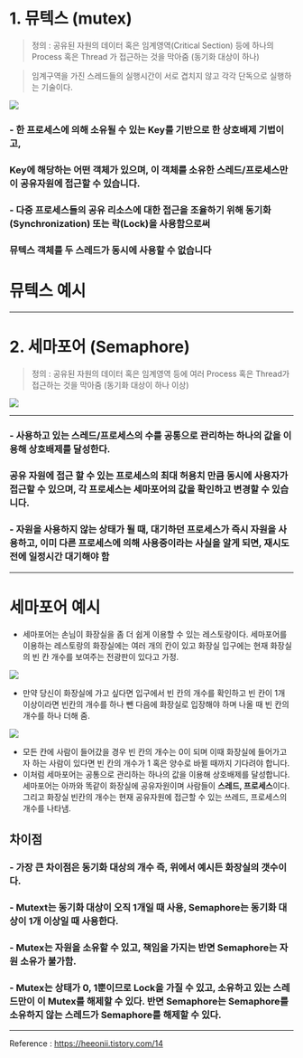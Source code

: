 # 1. 뮤텍스 (mutex)

> 정의 : 공유된 자원의 데이터 혹은 임계영역(Critical Section) 등에
하나의 Process 혹은 Thread 가 접근하는 것을 막아줌 (동기화 대상이 하나)

> 임계구역을 가진 스레드들의 실행시간이 서로 겹치지 않고 각각 단독으로 실행하는 기술이다.

![](https://img1.daumcdn.net/thumb/R1280x0/?scode=mtistory2&fname=https%3A%2F%2Fblog.kakaocdn.net%2Fdna%2Fcvk7nh%2FbtrjvSw2BoX%2FAAAAAAAAAAAAAAAAAAAAAA9iF5UH4mnKOS0piBCOy-VVZZhJKk18cIHt3JhH_x1k%2Fimg.png%3Fcredential%3DyqXZFxpELC7KVnFOS48ylbz2pIh7yKj8%26expires%3D1756652399%26allow_ip%3D%26allow_referer%3D%26signature%3DNpvDDKhXKBE1S82g8uz%252BQKNiq2o%253D)

### - 한 프로세스에 의해 소유될 수 있는 Key를 기반으로 한 상호배제 기법이고,
### Key에 해당하는 어떤 객체가 있으며, 이 객체를 소유한 스레드/프로세스만이 공유자원에 접근할 수 있습니다.
### - 다중 프로세스들의 공유 리소스에 대한 접근을 조율하기 위해 동기화(Synchronization) 또는 락(Lock)을 사용함으로써
### 뮤텍스 객체를 두 스레드가 동시에 사용할 수 없습니다

# 뮤텍스 예시

---

# 2. 세마포어 (Semaphore)

> 정의 : 공유된 자원의 데이터 혹은 임계영역 등에 여러 Process 혹은 Thread가 접근하는 것을 막아줌
(동기화 대상이 하나 이상)

![](https://img1.daumcdn.net/thumb/R1280x0/?scode=mtistory2&fname=https%3A%2F%2Fblog.kakaocdn.net%2Fdna%2FcYZOiu%2FbtrjvrzaimS%2FAAAAAAAAAAAAAAAAAAAAAHtr4M1GyNfHUSTY-xd5G07DB2a0TGELgm7mWdn5yBwT%2Fimg.png%3Fcredential%3DyqXZFxpELC7KVnFOS48ylbz2pIh7yKj8%26expires%3D1756652399%26allow_ip%3D%26allow_referer%3D%26signature%3D6WONNbCGYB%252F9zKj3E%252Bkrimuk%252BYE%253D)

---

### - 사용하고 있는 스레드/프로세스의 수를 공통으로 관리하는 하나의 값을 이용해 상호배제를 달성한다.
### 공유 자원에 접근 할 수 있는 프로세스의 최대 허용치 만큼 동시에 사용자가 접근할 수 있으며, 각 프로세스는 세마포어의 값을 확인하고 변경할 수 있습니다.

### - 자원을 사용하지 않는 상태가 될 때, 대기하던 프로세스가 즉시 자원을 사용하고, 이미 다른 프로세스에 의해 사용중이라는 사실을 알게 되면, 재시도 전에 일정시간 대기해야 함

---

# 세마포어 예시

- 세마포어는 손님이 화장실을 좀 더 쉽게 이용할 수 있는 레스토랑이다. 세마포어를 이용하는 레스토랑의 화장실에는 여러 개의 칸이 있고
화장실 입구에는 현재 화장실의 빈 칸 개수를 보여주는 전광판이 있다고 가정.

![](https://img1.daumcdn.net/thumb/R1280x0/?scode=mtistory2&fname=https%3A%2F%2Fblog.kakaocdn.net%2Fdna%2FblVVtY%2FbtrjvsSoEge%2FAAAAAAAAAAAAAAAAAAAAAAD_Oq2CYaSlxwh-IJYr7ZbanaF6cGQ1LrIC6JVLNSNg%2Fimg.png%3Fcredential%3DyqXZFxpELC7KVnFOS48ylbz2pIh7yKj8%26expires%3D1756652399%26allow_ip%3D%26allow_referer%3D%26signature%3Dic%252BHZlfxZl%252FFhky5U0WFxzo1DL4%253D)

- 만약 당신이 화장실에 가고 싶다면 입구에서 빈 칸의 개수를 확인하고 빈 칸이 1개 이상이라면 빈칸의 개수를 하나 뺀 다음에 화장실로
입장해야 하며 나올 때 빈 칸의 개수를 하나 더해 줌.

![](https://img1.daumcdn.net/thumb/R1280x0/?scode=mtistory2&fname=https%3A%2F%2Fblog.kakaocdn.net%2Fdna%2FbisfFs%2FbtrjBxldZt8%2FAAAAAAAAAAAAAAAAAAAAAAi_VWrivlumyHOmZlTUst5EexeP1uCwiQGMaRuSX-Gm%2Fimg.png%3Fcredential%3DyqXZFxpELC7KVnFOS48ylbz2pIh7yKj8%26expires%3D1756652399%26allow_ip%3D%26allow_referer%3D%26signature%3DD5ka7N6j1%252BCyYQLoVO9vb0AOsY8%253D)

- 모든 칸에 사람이 들어갔을 경우 빈 칸의 개수는 0이 되며 이때 화장실에 들어가고자 하는 사람이 있다면
빈 칸의 개수가 1 혹은 양수로 바뀔 때까지 기다려야 합니다.
- 이처럼 세마포어는 공통으로 관리하는 하나의 값을 이용해 상호배제를 달성합니다. 세마포어는 아까와 똑같이
화장실에 공유자원이며 사람들이 **스레드, 프로세스**이다. 그리고 화장실 빈칸의 개수는 현재 공유자원에 접근할 수 있는 쓰레드, 프로세스의 개수를 나타냄.

## 차이점
### - 가장 큰 차이점은 동기화 대상의 개수 즉, 위에서 예시든 화장실의 갯수이다.

### - Mutext는 동기화 대상이 오직 1개일 때 사용, Semaphore는 동기화 대상이 1개 이상일 때 사용한다.
### - Mutex는 자원을 소유할 수 있고, 책임을 가지는 반면 Semaphore는 자원 소유가 불가함.
### - Mutex는 상태가 0, 1뿐이므로 Lock을 가질 수 있고, 소유하고 있는 스레드만이 이 Mutex를 해제할 수 있다. 반면 Semaphore는 Semaphore를 소유하지 않는 스레드가 Semaphore를 해제할 수 있다.

---

Reference : https://heeonii.tistory.com/14

